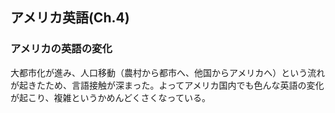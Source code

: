 ## アメリカ英語(Ch.4)
### アメリカの英語の変化
大都市化が進み、人口移動（農村から都市へ、他国からアメリカへ）という流れが起きたため、言語接触が深まった。よってアメリカ国内でも色んな英語の変化が起こり、複雑というかめんどくさくなっている。
